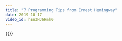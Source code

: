 ```yaml
---
title: "7 Programming Tips from Ernest Hemingway"
date: 2019-10-17
video_id: hEn3HJ6Hmk0
---
```


{{<youtube hEn3HJ6Hmk0>}}
